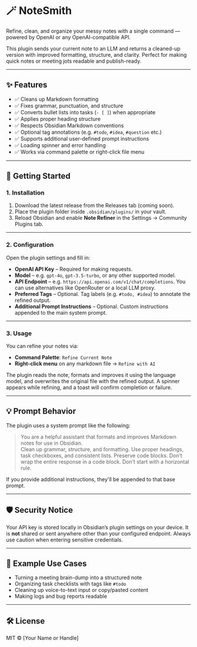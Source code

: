 # 🪄 NoteSmith

Refine, clean, and organize your messy notes with a single command — powered by OpenAI or any OpenAI-compatible API.

This plugin sends your current note to an LLM and returns a cleaned-up version with improved formatting, structure, and clarity. Perfect for making quick notes or meeting jots readable and publish-ready.

---

## ✨ Features

- ✅ Cleans up Markdown formatting
- ✅ Fixes grammar, punctuation, and structure
- ✅ Converts bullet lists into tasks (`- [ ]`) when appropriate
- ✅ Applies proper heading structure
- ✅ Respects Obsidian Markdown conventions
- ✅ Optional tag annotations (e.g. `#todo`, `#idea`, `#question` etc.)
- ✅ Supports additional user-defined prompt instructions
- ✅ Loading spinner and error handling
- ✅ Works via command palette or right-click file menu

---

## 🚀 Getting Started

### 1. Installation

1. Download the latest release from the Releases tab (coming soon).
2. Place the plugin folder inside `.obsidian/plugins/` in your vault.
3. Reload Obsidian and enable **Note Refiner** in the Settings → Community Plugins tab.

---

### 2. Configuration

Open the plugin settings and fill in:

- **OpenAI API Key** – Required for making requests.
- **Model** – e.g. `gpt-4o`, `gpt-3.5-turbo`, or any other supported model.
- **API Endpoint** – e.g. `https://api.openai.com/v1/chat/completions`. You can use alternatives like OpenRouter or a local LLM proxy.
- **Preferred Tags** – Optional. Tag labels (e.g. `#todo, #idea`) to annotate the refined output.
- **Additional Prompt Instructions** – Optional. Custom instructions appended to the main system prompt.

---

### 3. Usage

You can refine your notes via:

- **Command Palette**: `Refine Current Note`
- **Right-click menu** on any markdown file → `Refine with AI`

The plugin reads the note, formats and improves it using the language model, and overwrites the original file with the refined output. A spinner appears while refining, and a toast will confirm completion or failure.

---

## 💡 Prompt Behavior

The plugin uses a system prompt like the following:

> You are a helpful assistant that formats and improves Markdown notes for use in Obsidian.  
> Clean up grammar, structure, and formatting. Use proper headings, task checkboxes, and consistent lists. Preserve code blocks. Don’t wrap the entire response in a code block. Don’t start with a horizontal rule.

If you provide additional instructions, they'll be appended to that base prompt.

---

## 🛡️ Security Notice

Your API key is stored locally in Obsidian’s plugin settings on your device. It is **not** shared or sent anywhere other than your configured endpoint. Always use caution when entering sensitive credentials.

---

## 🧪 Example Use Cases

- Turning a meeting brain-dump into a structured note
- Organizing task checklists with tags like `#todo`
- Cleaning up voice-to-text input or copy/pasted content
- Making logs and bug reports readable

---

## 🛠️ License

MIT © [Your Name or Handle]
